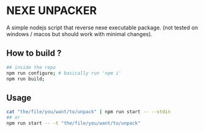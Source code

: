# NEXE UNPACKER

A simple nodejs script that reverse nexe executable package. (not tested on windows / macos but should work with minimal changes).

## How to build ?

```bash
## inside the repo
npm run configure; # basically run 'npm i'
npm run build;
```

## Usage

```bash
cat "the/file/you/want/to/unpack" | npm run start -- --stdin
## or
npm run start -- -t "the/file/you/want/to/unpack"
```